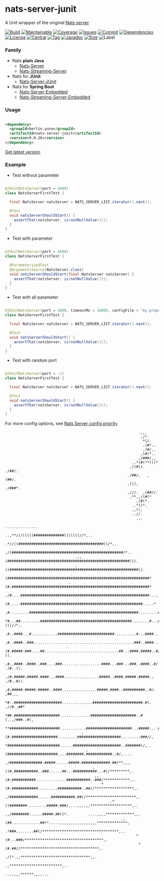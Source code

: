 # nats-server-junit
A Unit wrapper of the original [Nats server](https://github.com/nats-io/nats-server)

[![Build][build_shield]][build_link]
[![Maintainable][maintainable_shield]][maintainable_link]
[![Coverage][coverage_shield]][coverage_link]
[![Issues][issues_shield]][issues_link]
[![Commit][commit_shield]][commit_link]
[![Dependencies][dependency_shield]][dependency_link]
[![License][license_shield]][license_link]
[![Central][central_shield]][central_link]
[![Tag][tag_shield]][tag_link]
[![Javadoc][javadoc_shield]][javadoc_link]
[![Size][size_shield]][size_shield]
![Label][label_shield]

[build_shield]: https://github.com/YunaBraska/nats-server-junit/workflows/JAVA_CI/badge.svg
[build_link]: https://github.com/YunaBraska/nats-server-junit/actions?query=workflow%3AJAVA_CI
[maintainable_shield]: https://img.shields.io/codeclimate/maintainability/YunaBraska/nats-server-junit?style=flat-square
[maintainable_link]: https://codeclimate.com/github/YunaBraska/nats-server-junit/maintainability
[coverage_shield]: https://img.shields.io/codeclimate/coverage/YunaBraska/nats-server-junit?style=flat-square
[coverage_link]: https://codeclimate.com/github/YunaBraska/nats-server-junit/test_coverage
[issues_shield]: https://img.shields.io/github/issues/YunaBraska/nats-server-junit?style=flat-square
[issues_link]: https://github.com/YunaBraska/nats-server-junit/commits/main
[commit_shield]: https://img.shields.io/github/last-commit/YunaBraska/nats-server-junit?style=flat-square
[commit_link]: https://github.com/YunaBraska/nats-server-junit/issues
[license_shield]: https://img.shields.io/github/license/YunaBraska/nats-server-junit?style=flat-square
[license_link]: https://github.com/YunaBraska/nats-server-junit/blob/main/LICENSE
[dependency_shield]: https://img.shields.io/librariesio/github/YunaBraska/nats-server-junit?style=flat-square
[dependency_link]: https://libraries.io/github/YunaBraska/nats-server-junit
[central_shield]: https://img.shields.io/maven-central/v/berlin.yuna/nats-server-junit?style=flat-square
[central_link]:https://search.maven.org/artifact/berlin.yuna/nats-server-junit
[tag_shield]: https://img.shields.io/github/v/tag/YunaBraska/nats-server-junit?style=flat-square
[tag_link]: https://github.com/YunaBraska/nats-server-junit/releases
[javadoc_shield]: https://javadoc.io/badge2/berlin.yuna/nats-server-junit/javadoc.svg?style=flat-square
[javadoc_link]: https://javadoc.io/doc/berlin.yuna/nats-server-junit
[size_shield]: https://img.shields.io/github/repo-size/YunaBraska/nats-server-junit?style=flat-square
[label_shield]: https://img.shields.io/badge/Yuna-QueenInside-blueviolet?style=flat-square
[gitter_shield]: https://img.shields.io/gitter/room/YunaBraska/nats-server-junit?style=flat-square
[gitter_link]: https://gitter.im/nats-server-junit/Lobby

### Family

* Nats **plain Java**
    * [Nats-Server](https://github.com/YunaBraska/nats-server)
    * [Nats-Streaming-Server](https://github.com/YunaBraska/nats-streaming-server)
* Nats for **JUnit**
    * [Nats-Server-JUnit](https://github.com/YunaBraska/nats-server-junit)
* Nats for **Spring Boot**
    * [Nats-Server-Embedded](https://github.com/YunaBraska/nats-server-embedded)
    * [Nats-Streaming-Server-Embedded](https://github.com/YunaBraska/nats-streaming-server-embedded)

### Usage

```xml

<dependency>
  <groupId>berlin.yuna</groupId>
  <artifactId>nats-server-junit</artifactId>
  <version>0.0.16</version>
</dependency>
```

[Get latest version][central_link]

### Example

* Test without parameter

```java

@JUnitNatsServer(port = 4680)
class NatsServerFirstTest {

  final NatsServer natsServer = NATS_SERVER_LIST.iterator().next();

  @Test
  void natsServerShouldStart() {
    assertThat(natsServer, is(notNullValue()));
  }
}
```

* Test with parameter

```java

@JUnitNatsServer(port = 4680)
class NatsServerFirstTest {

  @ParameterizedTest
  @ArgumentsSource(NatsServer.class)
  void natsServerShouldStart(final NatsServer natsServer) {
    assertThat(natsServer, is(notNullValue()));
  }
}
```

* Test with all parameter

```java

@JUnitNatsServer(port = 4680, timeoutMs = 10000, configFile = "my.properties", downloadUrl = "https://example.com", binaryFile = "/tmp/natsserver", config = {"ADDR", "localhost"})
class NatsServerFirstTest {

  final NatsServer natsServer = NATS_SERVER_LIST.iterator().next();

  @Test
  void natsServerShouldStart() {
    assertThat(natsServer, is(notNullValue()));
  }
}
```

* Test with random port

```java

@JUnitNatsServer(port = -1)
class NatsServerFirstTest {

  final NatsServer natsServer = NATS_SERVER_LIST.iterator().next();

  @Test
  void natsServerShouldStart() {
    assertThat(natsServer, is(notNullValue()));
  }
}
```

For more config options, see [Nats Server config priority](https://github.com/YunaBraska/nats-server#configuration-priority)

```
                                                             .,,.                                                             
                                                              ,/*.                                                            
                                                               *(/.                                                           
                                                               .(#*..                                                         
                                                               ,(#/..                                                         
                                                              ,(#(*..                                                         
                                                             ,/###/,,                                                         
                                                          ..*(#(**(((*                                                        
                                                         ,((#(/. ./##/.                                                       
                                                        ./##/,   ,(##/.                                                       
                                                        ,(((,   ./###*.                                                       
                                                        ,///.  ,(##//.                                                        
                                                         ,**,,/(#(*                                                           
                                                            ,(#(*.                                                            
                                                          ..*((*.                                                             
                                                          ,,((,                                                               
                                                          ..//.                                                               
                                                            .,.                                                               
                                                         .....,.........                                                      
                                            ..,**///(((((##############(((((((//*,..                                          
                                       .*//((#######################################((/*,.                                    
                                    ,/(###################################################/*..                                
                                .,,(########################################################((/.                              
                                ,((###########################################################(/.                             
                              .(#################################################################*                            
                             .(#.###############################################################*                           
                            ./#....###########################################################...,                          
                            .(#.....########################################################.....*                          
                            ,#.........##################################################.........#/.                         
                            *#...##.........##########################################........#...##(((//*,.                  
                            ,#..####...#............##########################..........#...####..........##/..               
                            ,#..####..###..............................................###..####...........##**               
                            .(#.#####.###....##..................................##...####.#####..#/,,,,/##..((.              
                             ,#..####..####..###....###..................####...###...###..####..#/.    .(#..((.              
                             ./#.#####.#####.####...####................#####..####.#####.#####.,    ./#..#//.              
                              ,#.#####.#####.#####..####................#####.####..##########..#/.    ,##.,,               
                               *#..######################..............#######################.#(.  .//#..##*                 
                                *##.#####################..............#####################..#(,.,/###..#(,                  
                                 **#######################............#####################...#####....##*.                   
                                   ,(#.#####################.........####################.........###//,                      
                                    *########################......######################..#######(/,..                       
                                     ,(#######################....########.############..#/,....                              
                                      ./###############.#####......#####.#############.##/**,,,.                              
                                        ,((#.###########..###......##...###########...#(/*********,.                          
                                         ,,(#.###########..............###########..###/************,..                       
                                            *(#.############.........###########..##//******************,.                    
                                              ,/#############......###########.##(/***********************,.                  
                                                .*((########.........#####.###/,...,,,,,,*******************,..               
                                                  ,,/########......#####.##((*.         ....,,,,*************,,.              
                                                     .,(##.............##(*.....,,,,,,,,,,,,,,,,,**************,              
                                                        .*###........##(/***********************************,..               
                                                            *(#...###/************************************,.                  
                                                             *(#.##//************************************,.                   
                                                              ./(*.,,********************************,,.                      
                                                                       .,************************,..                          
                                                                           ...,,,,******,,,,...                           
```